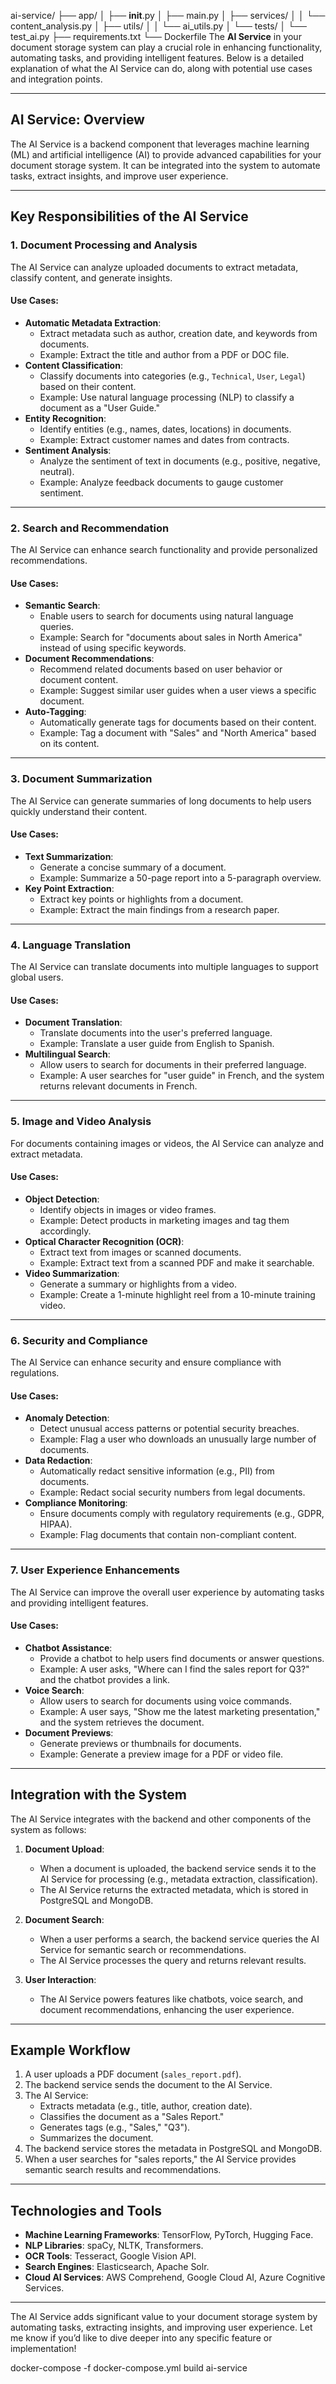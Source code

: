 ai-service/
├── app/
│   ├── __init__.py
│   ├── main.py
│   ├── services/
│   │   └── content_analysis.py
│   ├── utils/
│   │   └── ai_utils.py
│   └── tests/
│       └── test_ai.py
├── requirements.txt
└── Dockerfile
The **AI Service** in your document storage system can play a crucial role in enhancing functionality, automating tasks, and providing intelligent features. Below is a detailed explanation of what the AI Service can do, along with potential use cases and integration points.

---

## **AI Service: Overview**
The AI Service is a backend component that leverages machine learning (ML) and artificial intelligence (AI) to provide advanced capabilities for your document storage system. It can be integrated into the system to automate tasks, extract insights, and improve user experience.

---

## **Key Responsibilities of the AI Service**

### **1. Document Processing and Analysis**
The AI Service can analyze uploaded documents to extract metadata, classify content, and generate insights.

#### **Use Cases:**
- **Automatic Metadata Extraction**:
  - Extract metadata such as author, creation date, and keywords from documents.
  - Example: Extract the title and author from a PDF or DOC file.
- **Content Classification**:
  - Classify documents into categories (e.g., `Technical`, `User`, `Legal`) based on their content.
  - Example: Use natural language processing (NLP) to classify a document as a "User Guide."
- **Entity Recognition**:
  - Identify entities (e.g., names, dates, locations) in documents.
  - Example: Extract customer names and dates from contracts.
- **Sentiment Analysis**:
  - Analyze the sentiment of text in documents (e.g., positive, negative, neutral).
  - Example: Analyze feedback documents to gauge customer sentiment.

---

### **2. Search and Recommendation**
The AI Service can enhance search functionality and provide personalized recommendations.

#### **Use Cases:**
- **Semantic Search**:
  - Enable users to search for documents using natural language queries.
  - Example: Search for "documents about sales in North America" instead of using specific keywords.
- **Document Recommendations**:
  - Recommend related documents based on user behavior or document content.
  - Example: Suggest similar user guides when a user views a specific document.
- **Auto-Tagging**:
  - Automatically generate tags for documents based on their content.
  - Example: Tag a document with "Sales" and "North America" based on its content.

---

### **3. Document Summarization**
The AI Service can generate summaries of long documents to help users quickly understand their content.

#### **Use Cases:**
- **Text Summarization**:
  - Generate a concise summary of a document.
  - Example: Summarize a 50-page report into a 5-paragraph overview.
- **Key Point Extraction**:
  - Extract key points or highlights from a document.
  - Example: Extract the main findings from a research paper.

---

### **4. Language Translation**
The AI Service can translate documents into multiple languages to support global users.

#### **Use Cases:**
- **Document Translation**:
  - Translate documents into the user's preferred language.
  - Example: Translate a user guide from English to Spanish.
- **Multilingual Search**:
  - Allow users to search for documents in their preferred language.
  - Example: A user searches for "user guide" in French, and the system returns relevant documents in French.

---

### **5. Image and Video Analysis**
For documents containing images or videos, the AI Service can analyze and extract metadata.

#### **Use Cases:**
- **Object Detection**:
  - Identify objects in images or video frames.
  - Example: Detect products in marketing images and tag them accordingly.
- **Optical Character Recognition (OCR)**:
  - Extract text from images or scanned documents.
  - Example: Extract text from a scanned PDF and make it searchable.
- **Video Summarization**:
  - Generate a summary or highlights from a video.
  - Example: Create a 1-minute highlight reel from a 10-minute training video.

---

### **6. Security and Compliance**
The AI Service can enhance security and ensure compliance with regulations.

#### **Use Cases:**
- **Anomaly Detection**:
  - Detect unusual access patterns or potential security breaches.
  - Example: Flag a user who downloads an unusually large number of documents.
- **Data Redaction**:
  - Automatically redact sensitive information (e.g., PII) from documents.
  - Example: Redact social security numbers from legal documents.
- **Compliance Monitoring**:
  - Ensure documents comply with regulatory requirements (e.g., GDPR, HIPAA).
  - Example: Flag documents that contain non-compliant content.

---

### **7. User Experience Enhancements**
The AI Service can improve the overall user experience by automating tasks and providing intelligent features.

#### **Use Cases:**
- **Chatbot Assistance**:
  - Provide a chatbot to help users find documents or answer questions.
  - Example: A user asks, "Where can I find the sales report for Q3?" and the chatbot provides a link.
- **Voice Search**:
  - Allow users to search for documents using voice commands.
  - Example: A user says, "Show me the latest marketing presentation," and the system retrieves the document.
- **Document Previews**:
  - Generate previews or thumbnails for documents.
  - Example: Generate a preview image for a PDF or video file.

---

## **Integration with the System**
The AI Service integrates with the backend and other components of the system as follows:

1. **Document Upload**:
   - When a document is uploaded, the backend service sends it to the AI Service for processing (e.g., metadata extraction, classification).
   - The AI Service returns the extracted metadata, which is stored in PostgreSQL and MongoDB.

2. **Document Search**:
   - When a user performs a search, the backend service queries the AI Service for semantic search or recommendations.
   - The AI Service processes the query and returns relevant results.

3. **User Interaction**:
   - The AI Service powers features like chatbots, voice search, and document recommendations, enhancing the user experience.

---

## **Example Workflow**
1. A user uploads a PDF document (`sales_report.pdf`).
2. The backend service sends the document to the AI Service.
3. The AI Service:
   - Extracts metadata (e.g., title, author, creation date).
   - Classifies the document as a "Sales Report."
   - Generates tags (e.g., "Sales," "Q3").
   - Summarizes the document.
4. The backend service stores the metadata in PostgreSQL and MongoDB.
5. When a user searches for "sales reports," the AI Service provides semantic search results and recommendations.

---

## **Technologies and Tools**
- **Machine Learning Frameworks**: TensorFlow, PyTorch, Hugging Face.
- **NLP Libraries**: spaCy, NLTK, Transformers.
- **OCR Tools**: Tesseract, Google Vision API.
- **Search Engines**: Elasticsearch, Apache Solr.
- **Cloud AI Services**: AWS Comprehend, Google Cloud AI, Azure Cognitive Services.

---

The AI Service adds significant value to your document storage system by automating tasks, extracting insights, and improving user experience. Let me know if you’d like to dive deeper into any specific feature or implementation!

 docker-compose -f docker-compose.yml build ai-service